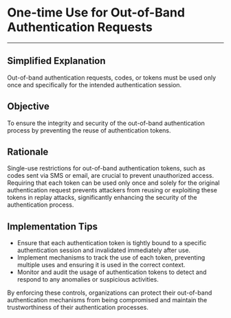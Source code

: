 # One-time Use for Out-of-Band Authentication Requests

---

## Simplified Explanation

Out-of-band authentication requests, codes, or tokens must be used only once and specifically for the intended authentication session.

## Objective

To ensure the integrity and security of the out-of-band authentication process by preventing the reuse of authentication tokens.

## Rationale

Single-use restrictions for out-of-band authentication tokens, such as codes sent via SMS or email, are crucial to prevent unauthorized access. Requiring that each token can be used only once and solely for the original authentication request prevents attackers from reusing or exploiting these tokens in replay attacks, significantly enhancing the security of the authentication process.

## Implementation Tips

- Ensure that each authentication token is tightly bound to a specific authentication session and invalidated immediately after use.
- Implement mechanisms to track the use of each token, preventing multiple uses and ensuring it is used in the correct context.
- Monitor and audit the usage of authentication tokens to detect and respond to any anomalies or suspicious activities.

By enforcing these controls, organizations can protect their out-of-band authentication mechanisms from being compromised and maintain the trustworthiness of their authentication processes.

